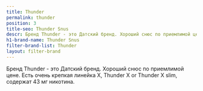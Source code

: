 ```yaml
---
title: Thunder
permalink: thunder
position: 3
title-seo: Thunder Snus
descr: Бренд Thunder - это Датский бренд. Хороший снюс по приемлимой цене.
h1-brand-name: Thunder Snus
filter-brand-list: Thunder
layout: filter-brand
---
```


Бренд Thunder - это Датский бренд. Хороший снюс по приемлимой цене. Есть очень крепкая линейка X, Thunder X or Thunder X slim, содержат 43 мг никотина.